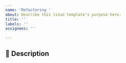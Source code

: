 ```yaml
---
name: 'Refactoring '
about: Describe this issue template's purpose here.
title: ''
labels: ''
assignees: ''

---
```


:notebook: Description
----
